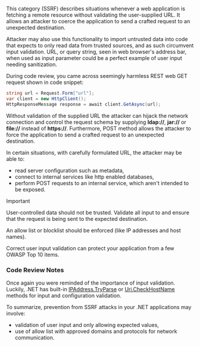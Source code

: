 
This category (SSRF) describes situations whenever a web application is fetching a remote resource without validating the user-supplied URL. It allows an attacker to coerce the application to send a crafted request to an unexpected destination.

Attacker may also use this functionality to import untrusted data into code that expects to only read data from trusted sources, and as such circumvent input validation.
URL, or query string, seen in web browser's address bar, when used as input parameter could be a perfect example of user input needing sanitization.

During code review, you came across seemingly harmless REST web GET request shown in code snippet:

```csharp
string url = Request.Form["url"];
var client = new HttpClient();
HttpResponseMessage response = await client.GetAsync(url);
```

Without validation of the supplied URL the attacker can hijack the network connection and control the request schema by supplying **ldap://**, **jar://** or **file://** instead of **https://**. Furthermore, POST method allows the attacker to force the application to send a crafted request to an unexpected destination.

In certain situations, with carefully formulated URL, the attacker may be able to:

- read server configuration such as metadata,
- connect to internal services like http enabled databases,
- perform POST requests to an internal service, which aren't intended to be exposed.

> [!IMPORTANT]
> User-controlled data should not be trusted. Validate all input to  and ensure that the request is being sent to the expected destination.

An allow list or blocklist should be enforced (like IP addresses and host names).

Correct user input validation can protect your application from a few OWASP Top 10 items.

### Code Review Notes

Once again you were reminded of the importance of input validation. Luckily, .NET has built-in [IPAddress.TryParse](/dotnet/api/system.net.ipaddress.tryparse) or [Uri.CheckHostName](/dotnet/api/system.uri.checkhostname) methods for input and configuration validation.

To summarize, prevention from SSRF attacks in your .NET applications may involve:

- validation of user input and only allowing expected values,
- use of allow list with approved domains and protocols for network communication.
